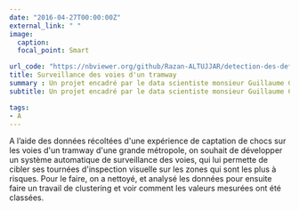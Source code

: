 ```yaml
---
date: "2016-04-27T00:00:00Z"
external_link: " "
image:
  caption: 
  focal_point: Smart

url_code: "https://nbviewer.org/github/Razan-ALTUJJAR/detection-des-defauts-de-voies-des-rails-de-tramways/blob/main/Analyse.ipynb"
title: Surveillance des voies d'un tramway
summary : Un projet encadré par le data scientiste monsieur Guillaume CHEVALEYRE.
subtitle: Un projet encadré par le data scientiste monsieur Guillaume CHEVALEYRE.

tags:
- A
---
```


A l’aide des données récoltées d'une expérience de captation de chocs sur les voies d'un tramway d'une grande métropole, on souhait de développer un système automatique de surveillance des voies, qui lui permette de cibler ses tournées d'inspection visuelle sur les zones qui sont les plus à risques. 
Pour le faire, on a nettoyé, et analysé les données pour ensuite faire un travail de clustering et voir comment les valeurs mesurées ont été classées. 
